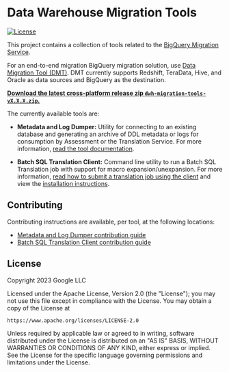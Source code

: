 # Data Warehouse Migration Tools
[![License](https://img.shields.io/badge/License-Apache_2.0-blue.svg)](https://opensource.org/licenses/Apache-2.0)

This project contains a collection of tools related to the [BigQuery Migration
Service](https://cloud.google.com/bigquery/docs/migration-intro).

For an end-to-end migration BigQuery migration solution, use [Data Migration Tool (DMT)](https://github.com/GoogleCloudPlatform/data-migration-tool).
DMT currently supports Redshift, TeraData, Hive, and Oracle as data sources and BigQuery as the destination.

**[Download the latest cross-platform release zip `dwh-migration-tools-vX.X.X.zip`.](https://github.com/google/dwh-migration-tools/releases/latest)**

The currently available tools are:

- **Metadata and Log Dumper:** Utility for connecting to an existing database
and generating an archive of DDL metadata or logs for consumption by Assessment
or the Translation Service. For more information, [read the tool
documentation](https://cloud.google.com/bigquery/docs/generate-metadata).

- **Batch SQL Translation Client:** Command line utility to run a Batch SQL
Translation job with support for macro expansion/unexpansion. For more
information, [read how to submit a translation job using the
client](https://cloud.google.com/bigquery/docs/batch-sql-translator#submit_a_translation_job)
and view the [installation instructions](client/README.md).

## Contributing

Contributing instructions are available, per tool, at the following locations:
- [Metadata and Log Dumper contribution guide](dumper/CONTRIBUTING.md)
- [Batch SQL Translation Client contribution guide](client/CONTRIBUTING.md)

## License

Copyright 2023 Google LLC

Licensed under the Apache License, Version 2.0 (the "License");
you may not use this file except in compliance with the License.
You may obtain a copy of the License at

    https://www.apache.org/licenses/LICENSE-2.0

Unless required by applicable law or agreed to in writing, software
distributed under the License is distributed on an "AS IS" BASIS,
WITHOUT WARRANTIES OR CONDITIONS OF ANY KIND, either express or implied.
See the License for the specific language governing permissions and
limitations under the License.

